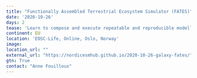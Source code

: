 ```yaml
---
title: "Functionally Assembled Terrestrial Ecosystem Simulator (FATES)"
date: '2020-10-26'
days: 2
tease: 'Learn to compose and execute repeatable and reproducible modelling workflow with FATES for improving climate models.'
continent: EU
location: 'EOSC-Life, Online, Oslo, Norway'
image: 
location_url: ""
external_url: "https://nordicesmhub.github.io/2020-10-26-galaxy-fates/"
gtn: True
contact: "Anne Fouilloux"
---
```

